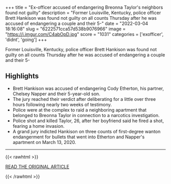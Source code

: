 +++
title = "Ex-officer accused of endangering Breonna Taylor's neighbors found not guilty"
description = "Former Louisville, Kentucky, police officer Brett Hankison was found not guilty on all counts Thursday after he was accused of endangering a couple and their 5-"
date = "2022-03-04 18:16:08"
slug = "6222571cca57d538b9076966"
image = "https://i.imgur.com/C4abOpD.jpg"
score = "1031"
categories = ['exofficer', 'didnt', 'going']
+++

Former Louisville, Kentucky, police officer Brett Hankison was found not guilty on all counts Thursday after he was accused of endangering a couple and their 5-

## Highlights

- Brett Hankison was accused of endangering Cody Etherton, his partner, Chelsey Napper and their 5-year-old son.
- The jury reached their verdict after deliberating for a little over three hours following nearly two weeks of testimony.
- Police were at the complex to raid a neighboring apartment that belonged to Breonna Taylor in connection to a narcotics investigation.
- Police shot and killed Taylor, 26, after her boyfriend said he fired a shot, fearing a home invasion.
- A grand jury indicted Hankison on three counts of first-degree wanton endangerment for bullets that went into Etherton and Napper's apartment on March 13, 2020.

---

{{< rawhtml >}}
  <p class="article-category">
    <a target="_blank" href="https://www.nbcnews.com/news/us-news/ex-officer-accused-endangering-breonna-taylors-neighbors-found-not-gui-rcna18494">READ THE ORIGINAL ARTICLE</a>
  </p>
{{< /rawhtml >}}
